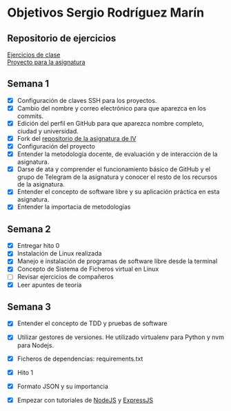 # Objetivos Sergio Rodríguez Marín

## Repositorio de ejercicios
[Ejercicios de clase](https://github.com/pavocejudo/ejerciciosIV/)  
[Proyecto para la asignatura](https://github.com/pavocejudo/ProyectoIV)
## Semana 1
- [X] Configuración de claves SSH para los proyectos.
- [X] Cambio del nombre y correo electrónico para que aparezca en los commits.
- [X] Edición del perfil en GitHub para que aparezca nombre completo, ciudad y universidad.
- [X] Fork del [repositorio de la asignatura de IV](https://github.com/JJ/IV-18-19)
- [X] Configuración del proyecto
- [X] Entender la metodología docente, de evaluación y de interacción de la asignatura.
- [X] Darse de ata y comprender el funcionamiento básico de GitHub y el grupo de Telegram de la asignatura y conocer el resto de los recursos de la asignatura.
- [X] Entender el concepto de software libre y su aplicación práctica en esta asignatura.
- [X] Entender la importacia de metodologías 

## Semana 2

- [X] Entregar hito 0
- [X] Instalación de Linux realizada
- [X] Manejo e instalación de programas de software libre desde la terminal
- [X] Concepto de Sistema de Ficheros virtual en Linux
- [ ] Revisar ejercicios de compañeros
- [X] Leer apuntes de teoría

## Semana 3

- [X] Entender el concepto de TDD y pruebas de software
- [X]  Utilizar gestores de versiones. He utilizado virtualenv para Python y nvm para Nodejs.
- [X] Ficheros de dependencias: requirements.txt
- [X] Hito 1
- [X] Formato JSON y su importancia
- [X] Empezar con tutoriales de [NodeJS](https://www.youtube.com/watch?v=fLZ3L9MIXAQ) y [ExpressJS](https://www.youtube.com/watch?v=pKd0Rpw7O48&t=3s)



